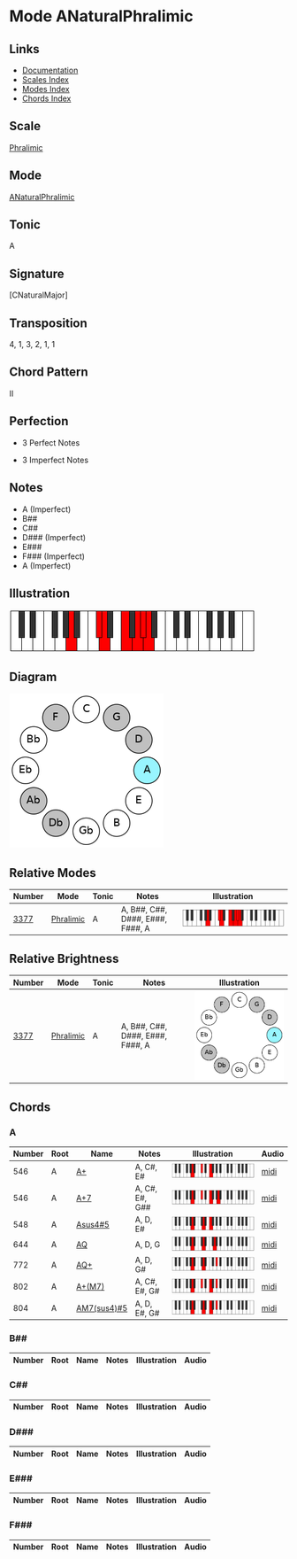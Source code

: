# Mode ANaturalPhralimic

## Links

- [Documentation](README.md)
- [Scales Index](Scales.md)
- [Modes Index](Modes.md)
- [Chords Index](Chords.md)

## Scale

[Phralimic](ScalePhralimic.md)

## Mode

[ANaturalPhralimic](ModeANaturalPhralimic.md)

## Tonic

A

## Signature

[CNaturalMajor]

## Transposition

4, 1, 3, 2, 1, 1

## Chord Pattern

II

## Perfection

 - 3 Perfect Notes

 - 3 Imperfect Notes

## Notes

- A (Imperfect)
- B##
- C##
- D### (Imperfect)
- E###
- F### (Imperfect)
- A (Imperfect)

## Illustration

![ANaturalPhralimic](ModeANaturalPhralimic.png)

## Diagram

![ANaturalPhralimic](CircleModeANaturalPhralimic.png)

## Relative Modes

| Number | Mode | Tonic | Notes | Illustration |
|--------|------|-------|-------|--------------|
| [3377](https://ianring.com/musictheory/scales/3377) | [Phralimic](ModePhralimic.md) | A | A, B##, C##, D###, E###, F###, A | ![ANaturalPhralimic](ModeANaturalPhralimic.png) |
## Relative Brightness

| Number | Mode | Tonic | Notes | Illustration |
|--------|------|-------|-------|--------------|
| [3377](https://ianring.com/musictheory/scales/3377) | [Phralimic](ModePhralimic.md) | A | A, B##, C##, D###, E###, F###, A | ![ANaturalPhralimic](CircleModeANaturalPhralimic.png) |

## Chords

### A

| Number | Root | Name | Notes | Illustration | Audio |
|--------|------|------|-------|--------------|-------|
| 546 | A | [A+](ChordANaturalAugmented.md) | A, C#, E# | ![A+](ChordANaturalAugmentedRootPosition.png) | [midi](ChordANaturalAugmentedRootPosition.mid) |
| 546 | A | [A+7](ChordANaturalAugmentedAugmentedSeventh.md) | A, C#, E#, G## | ![A+7](ChordANaturalAugmentedAugmentedSeventhRootPosition.png) | [midi](ChordANaturalAugmentedAugmentedSeventhRootPosition.mid) |
| 548 | A | [Asus4#5](ChordANaturalSuspendedFourthSharpFifth.md) | A, D, E# | ![Asus4#5](ChordANaturalSuspendedFourthSharpFifthRootPosition.png) | [midi](ChordANaturalSuspendedFourthSharpFifthRootPosition.mid) |
| 644 | A | [AQ](ChordANaturalQuartal.md) | A, D, G | ![AQ](ChordANaturalQuartalRootPosition.png) | [midi](ChordANaturalQuartalRootPosition.mid) |
| 772 | A | [AQ+](ChordANaturalQuartalAugmented.md) | A, D, G# | ![AQ+](ChordANaturalQuartalAugmentedRootPosition.png) | [midi](ChordANaturalQuartalAugmentedRootPosition.mid) |
| 802 | A | [A+(M7)](ChordANaturalAugmentedMajorSeventh.md) | A, C#, E#, G# | ![A+(M7)](ChordANaturalAugmentedMajorSeventhRootPosition.png) | [midi](ChordANaturalAugmentedMajorSeventhRootPosition.mid) |
| 804 | A | [AM7(sus4)#5](ChordANaturalMajorSeventhSuspendedFourthSharpFifth.md) | A, D, E#, G# | ![AM7(sus4)#5](ChordANaturalMajorSeventhSuspendedFourthSharpFifthRootPosition.png) | [midi](ChordANaturalMajorSeventhSuspendedFourthSharpFifthRootPosition.mid) |

### B##

| Number | Root | Name | Notes | Illustration | Audio |
|--------|------|------|-------|--------------|-------|

### C##

| Number | Root | Name | Notes | Illustration | Audio |
|--------|------|------|-------|--------------|-------|

### D###

| Number | Root | Name | Notes | Illustration | Audio |
|--------|------|------|-------|--------------|-------|

### E###

| Number | Root | Name | Notes | Illustration | Audio |
|--------|------|------|-------|--------------|-------|

### F###

| Number | Root | Name | Notes | Illustration | Audio |
|--------|------|------|-------|--------------|-------|

